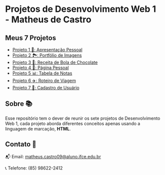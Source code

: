 # Projetos de Desenvolvimento Web 1 - Matheus de Castro

## Meus 7 Projetos
 - [Projeto 1 📝: Apresentação Pessoal](https://teuzzcastro.github.io/Projeto1-web1/)
 - [Projeto 2 🏞: Portfólio de Imagens](https://teuzzcastro.github.io/Projeto2-web1/)
 - [Projeto 3 🍫: Receita de Bola de Chocolate](https://teuzzcastro.github.io/Projeto3-web1/)
 - [Projeto 4 📃: Página Pessoal](https://teuzzcastro.github.io/Projeto4-web1/)
 - [Projeto 5 📊: Tabela de Notas](https://teuzzcastro.github.io/Projeto5-web1/)
 - [Projeto 6 ✈️: Roteiro de Viagem](https://teuzzcastro.github.io/Projeto6-web1/)
 - [Projeto 7 📄: Cadastro de Usuário](https://teuzzcastro.github.io/Projeto7-web1/)

## Sobre 📚
Esse repositório tem o dever de reunir os sete projetos de Desenvolvimento Web 1, cada projeto aborda diferentes conceitos apenas usando a linguagem de marcação, <b>HTML</b>.



## Contato 👤
📬 Email: matheus.castro09@aluno.ifce.edu.br

📞 Telefone: (85) 98622-2412
